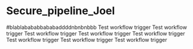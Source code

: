 # Secure_pipeline_Joel

#blablabababbababaddddnbnbnbbb
T e s t   w o r k f l o w   t r i g g e r 
 
 
T e s t   w o r k f l o w   t r i g g e r 
 
 
T e s t   w o r k f l o w   t r i g g e r 
 
 
T e s t   w o r k f l o w   t r i g g e r 
 
 
T e s t   w o r k f l o w   t r i g g e r  
 T e s t   w o r k f l o w   t r i g g e r  
 T e s t   w o r k f l o w   t r i g g e r  
 T e s t   w o r k f l o w   t r i g g e r  
 
